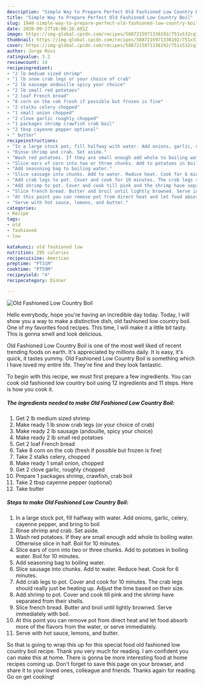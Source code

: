 ```yaml
---
description: "Simple Way to Prepare Perfect Old Fashioned Low Country Boil"
title: "Simple Way to Prepare Perfect Old Fashioned Low Country Boil"
slug: 1948-simple-way-to-prepare-perfect-old-fashioned-low-country-boil
date: 2020-09-27T16:00:26.691Z
image: https://img-global.cpcdn.com/recipes/5887215971336192/751x532cq70/old-fashioned-low-country-boil-recipe-main-photo.jpg
thumbnail: https://img-global.cpcdn.com/recipes/5887215971336192/751x532cq70/old-fashioned-low-country-boil-recipe-main-photo.jpg
cover: https://img-global.cpcdn.com/recipes/5887215971336192/751x532cq70/old-fashioned-low-country-boil-recipe-main-photo.jpg
author: Jorge Ross
ratingvalue: 3.2
reviewcount: 14
recipeingredient:
- "2 lb medium sized shrimp"
- "1 lb snow crab legs or your choice of crab"
- "2 lb sausage andouille spicy your choice"
- "2 lb small red potatoes"
- "2 loaf French bread"
- "8 corn on the cob fresh if possible but frozen is fine"
- "2 stalks celery chopped"
- "1 small onion chopped"
- "2 clove garlic roughly chopped"
- "1 packages shrimp crawfish crab boil"
- "2 tbsp cayenne pepper optional"
- " butter"
recipeinstructions:
- "In a large stock pot, fill halfway with water. Add onions, garlic, celery, cayenne pepper, and bring to boil"
- "Rinse shrimp and crab. Set aside."
- "Wash red potatoes. If they are small enough add whole to boiling water. Otherwise slice in half. Boil for 10 minutes."
- "Slice ears of corn into two or three chunks. Add to potatoes in boiling water. Boil for 10 minutes."
- "Add seasoning bag to boiling water."
- "Slice sausage into chunks. Add to water. Reduce heat. Cook for 6 minutes."
- "Add crab legs to pot. Cover and cook for 10 minutes. The crab legs should really just be heating up. Adjust the time based on their size."
- "Add shrimp to pot. Cover and cook till pink and the shrimp have separated from their shells."
- "Slice french bread. Butter and broil until lightly browned. Serve immediately with boil."
- "At this point you can remove pot from direct heat and let food absorb more of the flavors from the water, or serve immediately."
- "Serve with hot sauce, lemons, and butter."
categories:
- Recipe
tags:
- old
- fashioned
- low

katakunci: old fashioned low 
nutrition: 295 calories
recipecuisine: American
preptime: "PT31M"
cooktime: "PT59M"
recipeyield: "4"
recipecategory: Dinner

---
```



![Old Fashioned Low Country Boil](https://img-global.cpcdn.com/recipes/5887215971336192/751x532cq70/old-fashioned-low-country-boil-recipe-main-photo.jpg)

Hello everybody, hope you're having an incredible day today. Today, I will show you a way to make a distinctive dish, old fashioned low country boil. One of my favorites food recipes. This time, I will make it a little bit tasty. This is gonna smell and look delicious.

Old Fashioned Low Country Boil is one of the most well liked of recent trending foods on earth. It's appreciated by millions daily. It is easy, it's quick, it tastes yummy. Old Fashioned Low Country Boil is something which I have loved my entire life. They're fine and they look fantastic.




To begin with this recipe, we must first prepare a few ingredients. You can cook old fashioned low country boil using 12 ingredients and 11 steps. Here is how you cook it.

<!--inarticleads1-->

##### The ingredients needed to make Old Fashioned Low Country Boil:

1. Get 2 lb medium sized shrimp
1. Make ready 1 lb snow crab legs (or your choice of crab)
1. Make ready 2 lb sausage (andouille, spicy your choice)
1. Make ready 2 lb small red potatoes
1. Get 2 loaf French bread
1. Take 8 corn on the cob (fresh if possible but frozen is fine)
1. Take 2 stalks celery, chopped
1. Make ready 1 small onion, chopped
1. Get 2 clove garlic, roughly chopped
1. Prepare 1 packages shrimp, crawfish, crab boil
1. Take 2 tbsp cayenne pepper (optional)
1. Take  butter




<!--inarticleads2-->

##### Steps to make Old Fashioned Low Country Boil:

1. In a large stock pot, fill halfway with water. Add onions, garlic, celery, cayenne pepper, and bring to boil
1. Rinse shrimp and crab. Set aside.
1. Wash red potatoes. If they are small enough add whole to boiling water. Otherwise slice in half. Boil for 10 minutes.
1. Slice ears of corn into two or three chunks. Add to potatoes in boiling water. Boil for 10 minutes.
1. Add seasoning bag to boiling water.
1. Slice sausage into chunks. Add to water. Reduce heat. Cook for 6 minutes.
1. Add crab legs to pot. Cover and cook for 10 minutes. The crab legs should really just be heating up. Adjust the time based on their size.
1. Add shrimp to pot. Cover and cook till pink and the shrimp have separated from their shells.
1. Slice french bread. Butter and broil until lightly browned. Serve immediately with boil.
1. At this point you can remove pot from direct heat and let food absorb more of the flavors from the water, or serve immediately.
1. Serve with hot sauce, lemons, and butter.




So that is going to wrap this up for this special food old fashioned low country boil recipe. Thank you very much for reading. I am confident you can make this at home. There is gonna be more interesting food at home recipes coming up. Don't forget to save this page on your browser, and share it to your loved ones, colleague and friends. Thanks again for reading. Go on get cooking!
